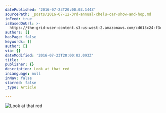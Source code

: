 ```yaml
---
datePublished: '2016-07-23T20:00:03.144Z'
sourcePath: _posts/2016-07-12-3rd-annual-chelu-car-show-and-hop.md
inFeed: true
isBasedOnUrl: >-
  https://the-grid-user-content.s3-us-west-2.amazonaws.com/cd613c24-f3c2-4138-bd6d-69871fe7b4e2.jpg
authors: []
hasPage: false
keywords: []
author: []
via: {}
dateModified: '2016-07-23T20:00:02.093Z'
title: ''
publisher: {}
description: Look at that red
inLanguage: null
inNav: false
starred: false
_type: Article

---
```

![Look at that red](https://imgflo.herokuapp.com/graph/vahj1ThiexotieMo/d84937411683784e70a9c0101b33cdd4/croprotate.jpg?cropheight=3262&cropwidth=4928&degrees=0&input=https%3A%2F%2Fthe-grid-user-content.s3-us-west-2.amazonaws.com%2Fcd613c24-f3c2-4138-bd6d-69871fe7b4e2.jpg&x=0&y=0)